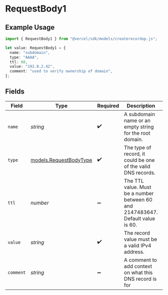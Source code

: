 # RequestBody1

## Example Usage

```typescript
import { RequestBody1 } from "@vercel/sdk/models/createrecordop.js";

let value: RequestBody1 = {
  name: "subdomain",
  type: "AAAA",
  ttl: 60,
  value: "192.0.2.42",
  comment: "used to verify ownership of domain",
};
```

## Fields

| Field                                                                           | Type                                                                            | Required                                                                        | Description                                                                     | Example                                                                         |
| ------------------------------------------------------------------------------- | ------------------------------------------------------------------------------- | ------------------------------------------------------------------------------- | ------------------------------------------------------------------------------- | ------------------------------------------------------------------------------- |
| `name`                                                                          | *string*                                                                        | :heavy_check_mark:                                                              | A subdomain name or an empty string for the root domain.                        | subdomain                                                                       |
| `type`                                                                          | [models.RequestBodyType](../models/requestbodytype.md)                          | :heavy_check_mark:                                                              | The type of record, it could be one of the valid DNS records.                   |                                                                                 |
| `ttl`                                                                           | *number*                                                                        | :heavy_minus_sign:                                                              | The TTL value. Must be a number between 60 and 2147483647. Default value is 60. | 60                                                                              |
| `value`                                                                         | *string*                                                                        | :heavy_check_mark:                                                              | The record value must be a valid IPv4 address.                                  | 192.0.2.42                                                                      |
| `comment`                                                                       | *string*                                                                        | :heavy_minus_sign:                                                              | A comment to add context on what this DNS record is for                         | used to verify ownership of domain                                              |